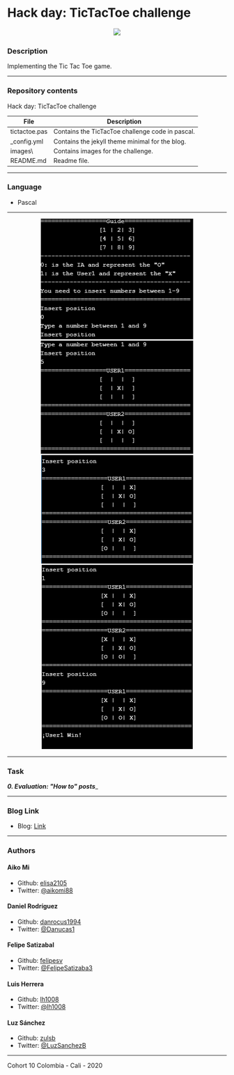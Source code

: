 # Hack day: TicTacToe challenge
<p align="center">
   <img src="https://upload.wikimedia.org/wikipedia/commons/7/7d/Tic-tac-toe-animated.gif">
</p>

### Description
Implementing the Tic Tac Toe game.

---
### Repository contents
Hack day: TicTacToe challenge

|   **File**   |   **Description**   |
| -------------- | --------------------- |
|tictactoe.pas | Contains the TicTacToe challenge code in pascal. |
|_config.yml | Contains the jekyll theme minimal for the blog. | 
|images\ | Contains images for the challenge. |
|README.md | Readme file. |

---
### Language
* Pascal

---

<p align="center">
   <img src="/images/Step_1.png">
   <br>
   <img src="/images/Step_2.png">
   <br>
   <img src="/images/Step_3.png">
   <br>
   <img src="/images/Step_4.png">
</p>

---
### Task
_**0. Evaluation: "How to" posts**__

---
### Blog Link
* Blog: [Link](https://tiktactoe.github.io/blog/)

---
### Authors
#### Aiko Mi
* Github: [elisa2105](https://github.com/elisa2105)
* Twitter: [@aikomi88](https://twitter.com/aikomi88)
#### Daniel Rodríguez
* Github: [danrocus1994](https://github.com/danrocus1994)
* Twitter: [@Danucas1](https://twitter.com/Danucas1)
#### Felipe Satizabal
* Github: [felipesv](https://github.com/felipesv)
* Twitter: [@FelipeSatizaba3](https://twitter.com/FelipeSatizaba3)
#### Luis Herrera
* Github: [lh1008](https://github.com/lh1008)
* Twitter: [@lh1008](https://twitter.com/lh1008)
#### Luz Sánchez
* Github: [zulsb](https://github.com/zulsb)
* Twitter: [@LuzSanchezB](https://twitter.com/LuzSanchezB)
---
Cohort 10
Colombia - Cali - 2020
